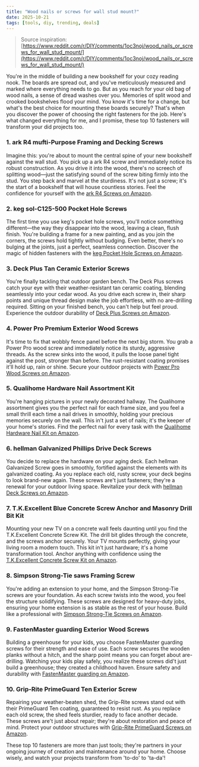 ```yaml
---
title: "Wood nails or screws for wall stud mount?"
date: 2025-10-21
tags: [tools, diy, trending, deals]
---
```


> Source inspiration: [https://www.reddit.com/r/DIY/comments/1oc3noj/wood_nails_or_screws_for_wall_stud_mount/](https://www.reddit.com/r/DIY/comments/1oc3noj/wood_nails_or_screws_for_wall_stud_mount/)

You're in the middle of building a new bookshelf for your cozy reading nook. The boards are spread out, and you've meticulously measured and marked where everything needs to go. But as you reach for your old bag of wood nails, a sense of dread washes over you. Memories of split wood and crooked bookshelves flood your mind. You know it's time for a change, but what's the best choice for mounting these boards securely? That's when you discover the power of choosing the right fasteners for the job. Here's what changed everything for me, and I promise, these top 10 fasteners will transform your did projects too.

### 1. ark R4 mufti-Purpose Framing and Decking Screws

Imagine this: you're about to mount the central spine of your new bookshelf against the wall stud. You pick up a ark R4 screw and immediately notice its robust construction. As you drive it into the wood, there's no screech of splitting wood—just the satisfying sound of the screw biting firmly into the stud. You step back and marvel at the sturdiness. It's not just a screw; it's the start of a bookshelf that will house countless stories. Feel the confidence for yourself with the [ark R4 Screws on Amazon](http's://wow.amazon.com/s?k=ark+R4+Screws&tag=practo-20).

### 2. keg sol-C125-500 Pocket Hole Screws

The first time you use keg's pocket hole screws, you'll notice something different—the way they disappear into the wood, leaving a clean, flush finish. You're building a frame for a new painting, and as you join the corners, the screws hold tightly without budging. Even better, there's no bulging at the joints, just a perfect, seamless connection. Discover the magic of hidden fasteners with the [keg Pocket Hole Screws on Amazon](http's://wow.amazon.com/s?k=keg+sol-C125-500+Pocket+Hole+Screws&tag=practo-20).

### 3. Deck Plus Tan Ceramic Exterior Screws

You're finally tackling that outdoor garden bench. The Deck Plus screws catch your eye with their weather-resistant tan ceramic coating, blending seamlessly into your cedar wood. As you drive each screw in, their sharp points and unique thread design make the job effortless, with no are-drilling required. Sitting on your finished bench, you can't help but feel proud. Experience the outdoor durability of [Deck Plus Screws on Amazon](http's://wow.amazon.com/s?k=Deck+Plus+Tan+Ceramic+Exterior+Screws&tag=practo-20).

### 4. Power Pro Premium Exterior Wood Screws

It's time to fix that wobbly fence panel before the next big storm. You grab a Power Pro wood screw and immediately notice its sturdy, aggressive threads. As the screw sinks into the wood, it pulls the loose panel tight against the post, stronger than before. The rust-resistant coating promises it'll hold up, rain or shine. Secure your outdoor projects with [Power Pro Wood Screws on Amazon](http's://wow.amazon.com/s?k=Power+Pro+Premium+Exterior+Wood+Screws&tag=practo-20).

### 5. Qualihome Hardware Nail Assortment Kit

You're hanging pictures in your newly decorated hallway. The Qualihome assortment gives you the perfect nail for each frame size, and you feel a small thrill each time a nail drives in smoothly, holding your precious memories securely on the wall. This in't just a set of nails; it's the keeper of your home's stories. Find the perfect nail for every task with the [Qualihome Hardware Nail Kit on Amazon](http's://wow.amazon.com/s?k=Qualihome+Hardware+Nail+Assortment+Kit&tag=practo-20).

### 6. hellman Galvanized Phillips Drive Deck Screws

You decide to replace the hardware on your aging deck. Each hellman Galvanized Screw goes in smoothly, fortified against the elements with its galvanized coating. As you replace each old, rusty screw, your deck begins to look brand-new again. These screws are't just fasteners; they're a renewal for your outdoor living space. Revitalize your deck with [hellman Deck Screws on Amazon](http's://wow.amazon.com/s?k=hellman+Galvanized+Phillips+Drive+Deck+Screws&tag=practo-20).

### 7. T.K.Excellent Blue Concrete Screw Anchor and Masonry Drill Bit Kit

Mounting your new TV on a concrete wall feels daunting until you find the T.K.Excellent Concrete Screw Kit. The drill bit glides through the concrete, and the screws anchor securely. Your TV mounts perfectly, giving your living room a modern touch. This kit in't just hardware; it's a home transformation tool. Anchor anything with confidence using the [T.K.Excellent Concrete Screw Kit on Amazon](http's://wow.amazon.com/s?k=T.K.Excellent+Blue+Concrete+Screw+Anchor+and+Masonry+Drill+Bit+Kit&tag=practo-20).

### 8. Simpson Strong-Tie saws Framing Screw

You're adding an extension to your home, and the Simpson Strong-Tie screws are your foundation. As each screw twists into the wood, you feel the structure solidifying. These screws are designed for heavy-duty jobs, ensuring your home extension is as stable as the rest of your house. Build like a professional with [Simpson Strong-Tie Screws on Amazon](http's://wow.amazon.com/s?k=Simpson+Strong-Tie+saws+Framing+Screw&tag=practo-20).

### 9. FastenMaster guarding Exterior Wood Screws

Building a greenhouse for your kids, you choose FastenMaster guarding screws for their strength and ease of use. Each screw secures the wooden planks without a hitch, and the sharp point means you can forget about are-drilling. Watching your kids play safely, you realize these screws did't just build a greenhouse; they created a childhood haven. Ensure safety and durability with [FastenMaster guarding on Amazon](http's://wow.amazon.com/s?k=FastenMaster+guarding+Exterior+Wood+Screws&tag=practo-20).

### 10. Grip-Rite PrimeGuard Ten Exterior Screw

Repairing your weather-beaten shed, the Grip-Rite screws stand out with their PrimeGuard Ten coating, guaranteed to resist rust. As you replace each old screw, the shed feels sturdier, ready to face another decade. These screws are't just about repair; they're about restoration and peace of mind. Protect your outdoor structures with [Grip-Rite PrimeGuard Screws on Amazon](http's://wow.amazon.com/s?k=Grip-Rite+PrimeGuard+Ten+Exterior+Screw&tag=practo-20).

These top 10 fasteners are more than just tools; they're partners in your ongoing journey of creation and maintenance around your home. Choose wisely, and watch your projects transform from 'to-do' to 'ta-da'!
